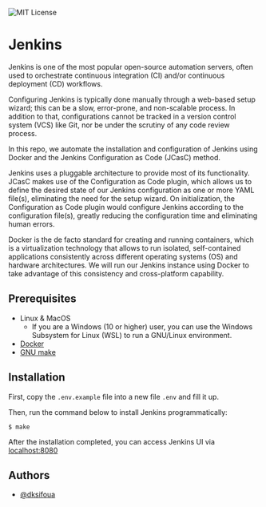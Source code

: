 ![MIT License](https://img.shields.io/github/license/dksifoua/Jenkins-Configuration-as-Code?color=blue&label=License)


# Jenkins

Jenkins is one of the most popular open-source automation servers, often used to orchestrate continuous integration (CI)
and/or continuous deployment (CD) workflows.

Configuring Jenkins is typically done manually through a web-based setup wizard; this can be a slow, error-prone, and 
non-scalable process. In addition to that, configurations cannot be tracked in a version control system (VCS) like Git, 
nor be under the scrutiny of any code review process.

In this repo, we automate the installation and configuration of Jenkins using Docker and the Jenkins Configuration as Code (JCasC) method.

Jenkins uses a pluggable architecture to provide most of its functionality. JCasC makes use of the Configuration as Code plugin, which allows us to define the desired 
state of our Jenkins configuration as one or more YAML file(s), eliminating the need for the setup wizard. On initialization, the Configuration as Code plugin would 
configure Jenkins according to the configuration file(s), greatly reducing the configuration time and eliminating human errors.

Docker is the de facto standard for creating and running containers, which is a virtualization technology that allows to run isolated, self-contained applications consistently 
across different operating systems (OS) and hardware architectures. We will run our Jenkins instance using Docker to take advantage of this consistency and cross-platform capability.

## Prerequisites

* Linux & MacOS
  * If you are a Windows (10 or higher) user, you can use the Windows Subsystem for Linux (WSL) to run a GNU/Linux environment.
* [Docker](https://www.docker.com/)
* [GNU make](https://www.gnu.org/software/make/manual/make.html#toc-Overview-of-make)

## Installation

First, copy the `.env.example` file into a new file `.env` and fill it up.

Then, run the command below to install Jenkins programmatically:

```shell
$ make
```

After the installation completed, you can access Jenkins UI via [localhost:8080](http://localhost:8080/)

## Authors

- [@dksifoua](https://www.github.com/dksifoua)
